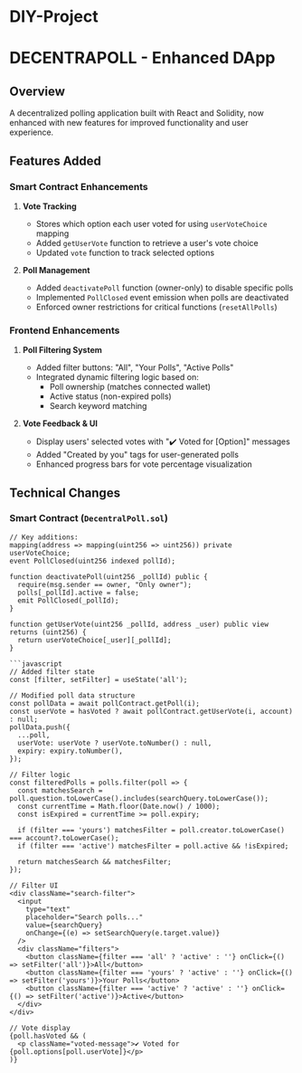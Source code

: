 # DIY-Project
# DECENTRAPOLL - Enhanced DApp

## Overview
A decentralized polling application built with React and Solidity, now enhanced with new features for improved functionality and user experience.

## Features Added

### Smart Contract Enhancements
1. **Vote Tracking**  
   - Stores which option each user voted for using `userVoteChoice` mapping
   - Added `getUserVote` function to retrieve a user's vote choice
   - Updated `vote` function to track selected options

2. **Poll Management**  
   - Added `deactivatePoll` function (owner-only) to disable specific polls
   - Implemented `PollClosed` event emission when polls are deactivated
   - Enforced owner restrictions for critical functions (`resetAllPolls`)

### Frontend Enhancements
1. **Poll Filtering System**  
   - Added filter buttons: "All", "Your Polls", "Active Polls"
   - Integrated dynamic filtering logic based on:
     - Poll ownership (matches connected wallet)
     - Active status (non-expired polls)
     - Search keyword matching

2. **Vote Feedback & UI**  
   - Display users' selected votes with "✔️ Voted for [Option]" messages
   - Added "Created by you" tags for user-generated polls
   - Enhanced progress bars for vote percentage visualization

## Technical Changes

### Smart Contract (`DecentralPoll.sol`)
```solidity
// Key additions:
mapping(address => mapping(uint256 => uint256)) private userVoteChoice;
event PollClosed(uint256 indexed pollId);

function deactivatePoll(uint256 _pollId) public {
  require(msg.sender == owner, "Only owner");
  polls[_pollId].active = false;
  emit PollClosed(_pollId);
}

function getUserVote(uint256 _pollId, address _user) public view returns (uint256) {
  return userVoteChoice[_user][_pollId];
}

```javascript
// Added filter state
const [filter, setFilter] = useState('all');

// Modified poll data structure
const pollData = await pollContract.getPoll(i);
const userVote = hasVoted ? await pollContract.getUserVote(i, account) : null;
pollData.push({
  ...poll,
  userVote: userVote ? userVote.toNumber() : null,
  expiry: expiry.toNumber(),
});

// Filter logic
const filteredPolls = polls.filter(poll => {
  const matchesSearch = poll.question.toLowerCase().includes(searchQuery.toLowerCase());
  const currentTime = Math.floor(Date.now() / 1000);
  const isExpired = currentTime >= poll.expiry;
  
  if (filter === 'yours') matchesFilter = poll.creator.toLowerCase() === account?.toLowerCase();
  if (filter === 'active') matchesFilter = poll.active && !isExpired;
  
  return matchesSearch && matchesFilter;
});

// Filter UI
<div className="search-filter">
  <input
    type="text"
    placeholder="Search polls..."
    value={searchQuery}
    onChange={(e) => setSearchQuery(e.target.value)}
  />
  <div className="filters">
    <button className={filter === 'all' ? 'active' : ''} onClick={() => setFilter('all')}>All</button>
    <button className={filter === 'yours' ? 'active' : ''} onClick={() => setFilter('yours')}>Your Polls</button>
    <button className={filter === 'active' ? 'active' : ''} onClick={() => setFilter('active')}>Active</button>
  </div>
</div>

// Vote display
{poll.hasVoted && (
  <p className="voted-message">✔️ Voted for {poll.options[poll.userVote]}</p>
)}
